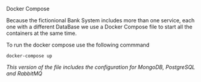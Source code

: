 Docker Compose

Because the fictionional Bank System includes more than one service, each one with a different DataBase we use a Docker Compose file to start all the containers at the same time.

To run the docker compose use the following commmand

```docker-compose up```

*This version of the file includes the configuration for MongoDB, PostgreSQL and RabbitMQ*

